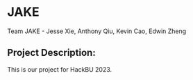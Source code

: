 # JAKE
Team JAKE - Jesse Xie, Anthony Qiu, Kevin Cao, Edwin Zheng

## Project Description:
This is our project for HackBU 2023.
